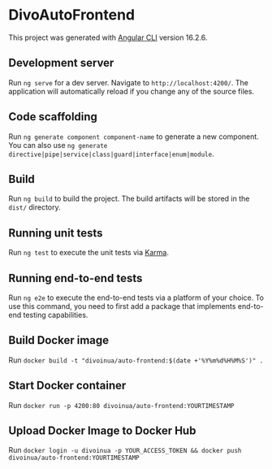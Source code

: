 # DivoAutoFrontend

This project was generated with [Angular CLI](https://github.com/angular/angular-cli) version 16.2.6.

## Development server

Run `ng serve` for a dev server. Navigate to `http://localhost:4200/`. The application will automatically reload if you change any of the source files.

## Code scaffolding

Run `ng generate component component-name` to generate a new component. You can also use `ng generate directive|pipe|service|class|guard|interface|enum|module`.

## Build

Run `ng build` to build the project. The build artifacts will be stored in the `dist/` directory.

## Running unit tests

Run `ng test` to execute the unit tests via [Karma](https://karma-runner.github.io).

## Running end-to-end tests

Run `ng e2e` to execute the end-to-end tests via a platform of your choice. To use this command, you need to first add a package that implements end-to-end testing capabilities.

## Build Docker image

Run `docker build -t "divoinua/auto-frontend:$(date +'%Y%m%d%H%M%S')" .`

## Start Docker container

Run `docker run -p 4200:80 divoinua/auto-frontend:YOURTIMESTAMP`

## Upload Docker Image to Docker Hub
Run `docker login -u divoinua -p YOUR_ACCESS_TOKEN && docker push divoinua/auto-frontend:YOURTIMESTAMP`
